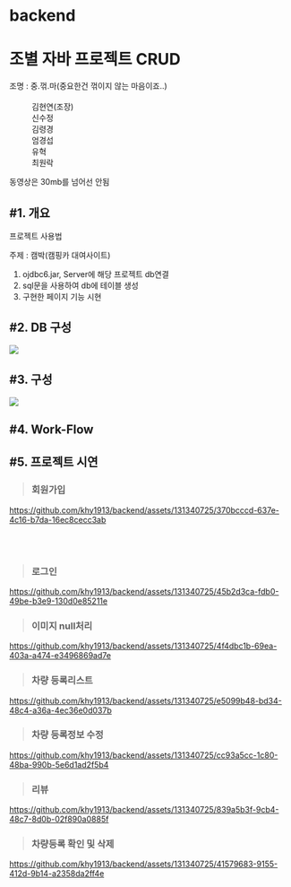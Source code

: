 # backend


<h1>조별 자바 프로젝트 CRUD</h1>
<dl>
  <dt>조명 : 중.꺾.마(중요한건 꺾이지 않는 마음이죠..)</dt> <br>
  <dd>김현연(조장)</dd>
  <dd>신수정</dd>
  <dd>김령경</dd>
  <dd>엄경섭</dd>
  <dd>유혁</dd>
  <dd>최원락</dd>
  
</dl>

동영상은 30mb를 넘어선 안됨

<h2>#1. 개요</h2>
  <p>프로젝트 사용법</p>
  <p>주제 : 캠박<span>(캠핑카 대여사이트)</span></p>
  <p></p>
    <ol>
      <li>ojdbc6.jar, Server에 해당 프로젝트 db연결</li>
      <li>sql문을 사용하여 db에 테이블 생성</li>
      <li>구현한 페이지 기능 시현</li>
    </ol>



     
<h2>#2. DB 구성</h2>

<img src="https://github.com/khy1913/backend/assets/131340725/8f9061d9-5c33-4901-8f2f-792389e640b8">


<h2>#3. 구성</h2>
<img src="https://github.com/khy1913/backend/assets/131340725/08f9f702-b09d-4e2e-9f13-fda43a3c5954">
  

<h2>#4. Work-Flow</h2>



<h2>#5. 프로젝트 시연</h2>


<blockquote><h3>회원가입</h3></blockquote>

https://github.com/khy1913/backend/assets/131340725/370bcccd-637e-4c16-b7da-16ec8cecc3ab

  
  <br>
  <br>
<blockquote><h3>로그인</h3></blockquote>

https://github.com/khy1913/backend/assets/131340725/45b2d3ca-fdb0-49be-b3e9-130d0e85211e


<blockquote><h3>이미지 null처리</h3></blockquote>


https://github.com/khy1913/backend/assets/131340725/4f4dbc1b-69ea-403a-a474-e3496869ad7e


<blockquote><h3>차량 등록리스트</h3></blockquote>

https://github.com/khy1913/backend/assets/131340725/e5099b48-bd34-48c4-a36a-4ec36e0d037b


<blockquote><h3>차량 등록정보 수정</h3></blockquote>

https://github.com/khy1913/backend/assets/131340725/cc93a5cc-1c80-48ba-990b-5e6d1ad2f5b4


<blockquote><h3>리뷰</h3></blockquote>

https://github.com/khy1913/backend/assets/131340725/839a5b3f-9cb4-48c7-8d0b-02f890a0885f


<blockquote><h3>차량등록 확인 및 삭제</h3></blockquote>

https://github.com/khy1913/backend/assets/131340725/41579683-9155-412d-9b14-a2358da2ff4e

